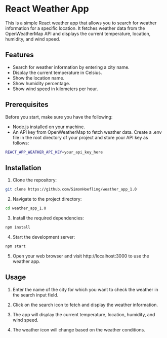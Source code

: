 
# React Weather App

This is a simple React weather app that allows you to search for weather information for a specific location. It fetches weather data from the OpenWeatherMap API and displays the current temperature, location, humidity, and wind speed.


## Features

- Search for weather information by entering a city name.
- Display the current temperature in Celsius.
- Show the location name.
- Show humidity percentage.
- Show wind speed in kilometers per hour.


## Prerequisites
Before you start, make sure you have the following:


- Node.js installed on your machine.
- An API key from OpenWeatherMap to fetch weather data. Create a .env file in the root directory of your project and store your API key as follows:

```bash
REACT_APP_WEATHER_API_KEY=your_api_key_here
```
## Installation

1. Clone the repository:
```bash
git clone https://github.com/SimonHoefling/weather_app_1.0
```

2. Navigate to the project directory:
```bash
cd weather_app_1.0
```

3. Install the required dependencies:
```bash
npm install
```

4. Start the development server:
```bash
npm start
```

5. Open your web browser and visit http://localhost:3000 to use the weather app.
    
## Usage

1. Enter the name of the city for which you want to check the weather in the search input field.

2. Click on the search icon to fetch and display the weather information.

3. The app will display the current temperature, location, humidity, and wind speed.

4. The weather icon will change based on the weather conditions.